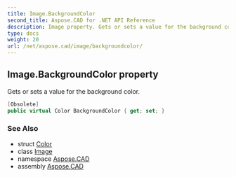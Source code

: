 ```yaml
---
title: Image.BackgroundColor
second_title: Aspose.CAD for .NET API Reference
description: Image property. Gets or sets a value for the background color
type: docs
weight: 20
url: /net/aspose.cad/image/backgroundcolor/
---
```

## Image.BackgroundColor property

Gets or sets a value for the background color.

```csharp
[Obsolete]
public virtual Color BackgroundColor { get; set; }
```

### See Also

* struct [Color](../../color/)
* class [Image](../)
* namespace [Aspose.CAD](../../image/)
* assembly [Aspose.CAD](../../../)


